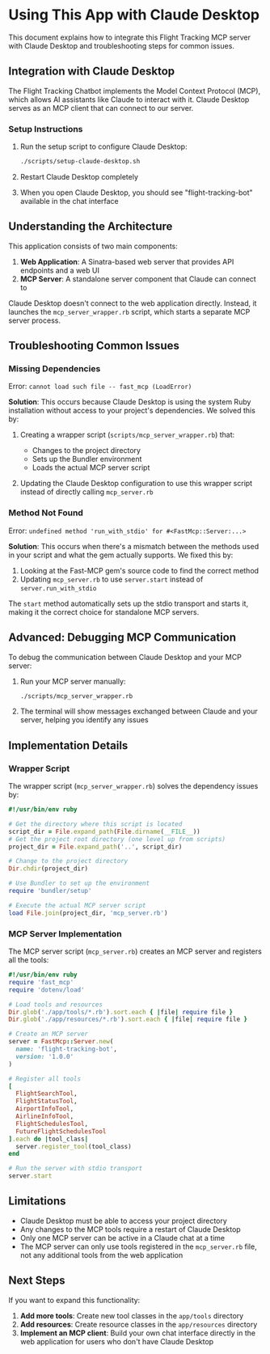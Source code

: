 # Using This App with Claude Desktop

This document explains how to integrate this Flight Tracking MCP server with Claude Desktop and troubleshooting steps for common issues.

## Integration with Claude Desktop

The Flight Tracking Chatbot implements the Model Context Protocol (MCP), which allows AI assistants like Claude to interact with it. Claude Desktop serves as an MCP client that can connect to our server.

### Setup Instructions

1. Run the setup script to configure Claude Desktop:
   ```bash
   ./scripts/setup-claude-desktop.sh
   ```

2. Restart Claude Desktop completely

3. When you open Claude Desktop, you should see "flight-tracking-bot" available in the chat interface

## Understanding the Architecture

This application consists of two main components:

1. **Web Application**: A Sinatra-based web server that provides API endpoints and a web UI
2. **MCP Server**: A standalone server component that Claude can connect to

Claude Desktop doesn't connect to the web application directly. Instead, it launches the `mcp_server_wrapper.rb` script, which starts a separate MCP server process.

## Troubleshooting Common Issues

### Missing Dependencies

Error: `cannot load such file -- fast_mcp (LoadError)`

**Solution**: This occurs because Claude Desktop is using the system Ruby installation without access to your project's dependencies. We solved this by:

1. Creating a wrapper script (`scripts/mcp_server_wrapper.rb`) that:
   - Changes to the project directory
   - Sets up the Bundler environment
   - Loads the actual MCP server script

2. Updating the Claude Desktop configuration to use this wrapper script instead of directly calling `mcp_server.rb`

### Method Not Found

Error: `undefined method 'run_with_stdio' for #<FastMcp::Server:...>`

**Solution**: This occurs when there's a mismatch between the methods used in your script and what the gem actually supports. We fixed this by:

1. Looking at the Fast-MCP gem's source code to find the correct method
2. Updating `mcp_server.rb` to use `server.start` instead of `server.run_with_stdio`

The `start` method automatically sets up the stdio transport and starts it, making it the correct choice for standalone MCP servers.

## Advanced: Debugging MCP Communication

To debug the communication between Claude Desktop and your MCP server:

1. Run your MCP server manually:
   ```bash
   ./scripts/mcp_server_wrapper.rb
   ```

2. The terminal will show messages exchanged between Claude and your server, helping you identify any issues

## Implementation Details

### Wrapper Script

The wrapper script (`mcp_server_wrapper.rb`) solves the dependency issues by:

```ruby
#!/usr/bin/env ruby

# Get the directory where this script is located
script_dir = File.expand_path(File.dirname(__FILE__))
# Get the project root directory (one level up from scripts)
project_dir = File.expand_path('..', script_dir)

# Change to the project directory
Dir.chdir(project_dir)

# Use Bundler to set up the environment
require 'bundler/setup'

# Execute the actual MCP server script
load File.join(project_dir, 'mcp_server.rb')
```

### MCP Server Implementation

The MCP server script (`mcp_server.rb`) creates an MCP server and registers all the tools:

```ruby
#!/usr/bin/env ruby
require 'fast_mcp'
require 'dotenv/load'

# Load tools and resources
Dir.glob('./app/tools/*.rb').sort.each { |file| require file }
Dir.glob('./app/resources/*.rb').sort.each { |file| require file }

# Create an MCP server
server = FastMcp::Server.new(
  name: 'flight-tracking-bot',
  version: '1.0.0'
)

# Register all tools
[
  FlightSearchTool,
  FlightStatusTool,
  AirportInfoTool,
  AirlineInfoTool,
  FlightSchedulesTool,
  FutureFlightSchedulesTool
].each do |tool_class|
  server.register_tool(tool_class)
end

# Run the server with stdio transport
server.start
```

## Limitations

- Claude Desktop must be able to access your project directory
- Any changes to the MCP tools require a restart of Claude Desktop
- Only one MCP server can be active in a Claude chat at a time
- The MCP server can only use tools registered in the `mcp_server.rb` file, not any additional tools from the web application

## Next Steps

If you want to expand this functionality:

1. **Add more tools**: Create new tool classes in the `app/tools` directory
2. **Add resources**: Create resource classes in the `app/resources` directory
3. **Implement an MCP client**: Build your own chat interface directly in the web application for users who don't have Claude Desktop
